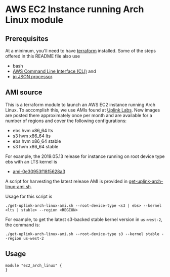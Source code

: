# AWS EC2 Instance running Arch Linux module

## Prerequisites
At a minimum, you'll need to have [terraform](https://www.terraform.io) installed.
Some of the steps offered in this README file also use 
+ bash
+ [AWS Command Line Interface (CLI)](https://aws.amazon.com/cli/) and 
+ [jq JSON processor](https://stedolan.github.io/jq/).


## AMI source

This is a terraform module to launch an AWS EC2 instance running Arch Linux.
To accomplish this, we use AMIs found at [Uplink Labs].
New images are posted there approximately once per month and are available for a number of regions
and cover the following configurations:

+ ebs hvm x86_64 lts
+ s3 hvm x86_64 lts
+ ebs hvm x86_64 stable
+ s3 hvm x86_64 stable

For example, the 2019.05.13 release for instance running on root device type ebs with an LTS kernel is
+ [	ami-0e30953f18f5628a3](
https://console.aws.amazon.com/ec2/v2/home?region=us-east-1#LaunchInstanceWizard:ami=ami-0e30953f18f5628a3)

A script for harvesting the latest release AMI is provided in 
[get-uplink-arch-linux-ami.sh](get-uplink-arch-linux-ami.sh).

Usage for this script is
```
./get-uplink-arch-linux-ami.sh --root-device-type <s3 | ebs> --kernel <lts | stable> --region <REGION>
```
For example, to get the latest s3-backed stable kernel version in `us-west-2`, the command is:
```
./get-uplink-arch-linux-ami.sh --root-device-type s3 --kernel stable --region us-west-2
```


## Usage

```
module "ec2_arch_linux" {
}
```

[Uplink Labs]: https://www.uplinklabs.net/projects/arch-linux-on-ec2/
[1]: https://wiki.archlinux.org/index.php/Arch_Linux_AMIs_for_Amazon_Web_Services
